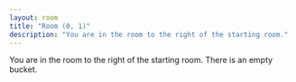 ```yaml
---
layout: room
title: "Room (0, 1)"
description: "You are in the room to the right of the starting room."
---
```


You are in the room to the right of the starting room. There is an empty bucket.
